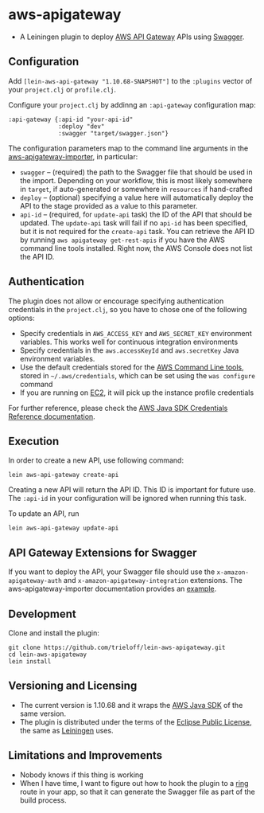 # aws-apigateway

- A Leiningen plugin to deploy [AWS API Gateway](https://aws.amazon.com/api-gateway/) APIs using [Swagger](http://swagger.io).

## Configuration

Add `[lein-aws-api-gateway "1.10.68-SNAPSHOT"]` to the `:plugins` vector of your
`project.clj` or `profile.clj`.

Configure your `project.clj` by addinng an `:api-gateway` configuration map:

```
:api-gateway {:api-id "your-api-id"
              :deploy "dev"
              :swagger "target/swagger.json"}
```

The configuration parameters map to the command line arguments in the [aws-apigateway-importer](https://github.com/awslabs/aws-apigateway-importer), in particular:

* `swagger` – (required) the path to the Swagger file that should be used in the import. Depending on your workflow, this is most likely somewhere in `target`, if auto-generated or somewhere in `resources` if hand-crafted
* `deploy` – (optional) specifying a value here will automatically deploy the API to the stage provided as a value to this parameter.
* `api-id` – (required, for `update-api` task) the ID of the API that should be updated. The `update-api` task will fail if no `api-id` has been specified, but it is not required for the `create-api` task. You can retrieve the API ID by running `aws apigateway get-rest-apis` if you have the AWS command line tools installed. Right now, the AWS Console does not list the API ID.

## Authentication

The plugin does not allow or encourage specifying authentication credentials in the `project.clj`, so you have to chose one of the following options:
* Specify credentials in `AWS_ACCESS_KEY` and `AWS_SECRET_KEY` environment variables. This works well for continuous integration environments
* Specify credentials in the `aws.accessKeyId` and `aws.secretKey` Java environment variables.
* Use the default credentials stored for the [AWS Command Line tools](https://aws.amazon.com/cli/), stored in `~/.aws/credentials`, which can be set using the `was configure` command
* If you are running on [EC2](https://aws.amazon.com/ec2/), it will pick up the instance profile credentials

For further reference, please check the [AWS Java SDK Credentials Reference documentation](http://docs.aws.amazon.com/AWSSdkDocsJava/latest/DeveloperGuide/credentials.html).

## Execution

In order to create a new API, use following command:

```
lein aws-api-gateway create-api
```

Creating a new API will return the API ID. This ID is important for future use. The `:api-id` in your configuration will be ignored when running this task.

To update an API, run

```
lein aws-api-gateway update-api
```

## API Gateway Extensions for Swagger

If you want to deploy the API, your Swagger file should use the `x-amazon-apigateway-auth` and `x-amazon-apigateway-integration` extensions. The aws-apigateway-importer documentation provides an [example](https://github.com/awslabs/aws-apigateway-importer#api-gateway-extension-example).

## Development

Clone and install the plugin:

```
git clone https://github.com/trieloff/lein-aws-apigateway.git
cd lein-aws-apigateway
lein install

```

## Versioning and Licensing

* The current version is 1.10.68 and it wraps the [AWS Java SDK](https://aws.amazon.com/sdk-for-java/) of the same version.
* The plugin is distributed under the terms of the [Eclipse Public License](https://github.com/trieloff/lein-aws-apigateway/blob/master/LICENSE), the same as [Leiningen](http://leiningen.org) uses.

## Limitations and Improvements

* Nobody knows if this thing is working
* When I have time, I want to figure out how to hook the plugin to a [ring](https://github.com/ring-clojure) route in your app, so that it can generate the Swagger file as part of the build process.

